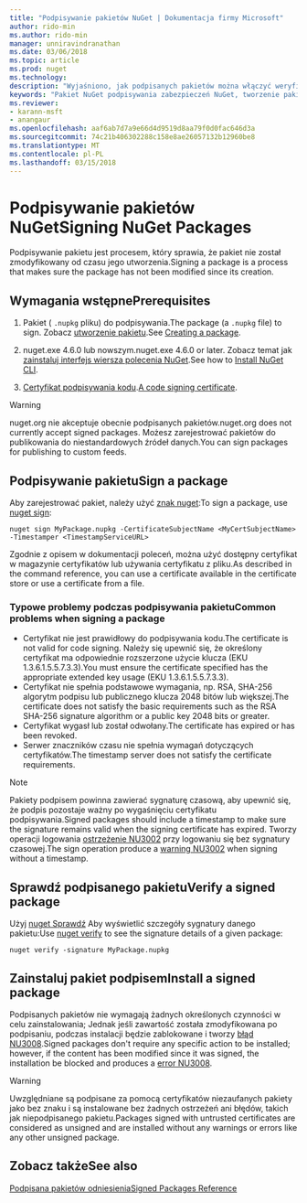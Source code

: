 ```yaml
---
title: "Podpisywanie pakietów NuGet | Dokumentacja firmy Microsoft"
author: rido-min
ms.author: rido-min
manager: unniravindranathan
ms.date: 03/06/2018
ms.topic: article
ms.prod: nuget
ms.technology: 
description: "Wyjaśniono, jak podpisanych pakietów można włączyć weryfikację zawartości integralności."
keywords: "Pakiet NuGet podpisywania zabezpieczeń NuGet, tworzenie pakietów podpisem"
ms.reviewer:
- karann-msft
- anangaur
ms.openlocfilehash: aaf6ab7d7a9e66d4d9519d8aa79f0d0fac646d3a
ms.sourcegitcommit: 74c21b406302288c158e8ae26057132b12960be8
ms.translationtype: MT
ms.contentlocale: pl-PL
ms.lasthandoff: 03/15/2018
---
```

# <a name="signing-nuget-packages"></a><span data-ttu-id="b4fa5-104">Podpisywanie pakietów NuGet</span><span class="sxs-lookup"><span data-stu-id="b4fa5-104">Signing NuGet Packages</span></span>

<span data-ttu-id="b4fa5-105">Podpisywanie pakietu jest procesem, który sprawia, że pakiet nie został zmodyfikowany od czasu jego utworzenia.</span><span class="sxs-lookup"><span data-stu-id="b4fa5-105">Signing a package is a process that makes sure the package has not been modified since its creation.</span></span>

## <a name="prerequisites"></a><span data-ttu-id="b4fa5-106">Wymagania wstępne</span><span class="sxs-lookup"><span data-stu-id="b4fa5-106">Prerequisites</span></span>

1. <span data-ttu-id="b4fa5-107">Pakiet ( `.nupkg` pliku) do podpisywania.</span><span class="sxs-lookup"><span data-stu-id="b4fa5-107">The package (a `.nupkg` file) to sign.</span></span> <span data-ttu-id="b4fa5-108">Zobacz [utworzenie pakietu](creating-a-package.md).</span><span class="sxs-lookup"><span data-stu-id="b4fa5-108">See [Creating a package](creating-a-package.md).</span></span>

1. <span data-ttu-id="b4fa5-109">nuget.exe 4.6.0 lub nowszym.</span><span class="sxs-lookup"><span data-stu-id="b4fa5-109">nuget.exe 4.6.0 or later.</span></span> <span data-ttu-id="b4fa5-110">Zobacz temat jak [zainstaluj interfejs wiersza polecenia NuGet](../install-nuget-client-tools.md#nugetexe-cli).</span><span class="sxs-lookup"><span data-stu-id="b4fa5-110">See how to [Install NuGet CLI](../install-nuget-client-tools.md#nugetexe-cli).</span></span>

1. <span data-ttu-id="b4fa5-111">[Certyfikat podpisywania kodu](../reference/signed-packages-reference.md#get-a-code-signing-certificate).</span><span class="sxs-lookup"><span data-stu-id="b4fa5-111">[A code signing certificate](../reference/signed-packages-reference.md#get-a-code-signing-certificate).</span></span>

> [!Warning]
> <span data-ttu-id="b4fa5-112">nuget.org nie akceptuje obecnie podpisanych pakietów.</span><span class="sxs-lookup"><span data-stu-id="b4fa5-112">nuget.org does not currently accept signed packages.</span></span> <span data-ttu-id="b4fa5-113">Możesz zarejestrować pakietów do publikowania do niestandardowych źródeł danych.</span><span class="sxs-lookup"><span data-stu-id="b4fa5-113">You can sign packages for publishing to custom feeds.</span></span>

## <a name="sign-a-package"></a><span data-ttu-id="b4fa5-114">Podpisywanie pakietu</span><span class="sxs-lookup"><span data-stu-id="b4fa5-114">Sign a package</span></span>

<span data-ttu-id="b4fa5-115">Aby zarejestrować pakiet, należy użyć [znak nuget](../tools/cli-ref-sign.md):</span><span class="sxs-lookup"><span data-stu-id="b4fa5-115">To sign a package, use [nuget sign](../tools/cli-ref-sign.md):</span></span>

```cli
nuget sign MyPackage.nupkg -CertificateSubjectName <MyCertSubjectName> -Timestamper <TimestampServiceURL>
```

<span data-ttu-id="b4fa5-116">Zgodnie z opisem w dokumentacji poleceń, można użyć dostępny certyfikat w magazynie certyfikatów lub używania certyfikatu z pliku.</span><span class="sxs-lookup"><span data-stu-id="b4fa5-116">As described in the command reference, you can use a certificate available in the certificate store or use a certificate from a file.</span></span>

### <a name="common-problems-when-signing-a-package"></a><span data-ttu-id="b4fa5-117">Typowe problemy podczas podpisywania pakietu</span><span class="sxs-lookup"><span data-stu-id="b4fa5-117">Common problems when signing a package</span></span>

- <span data-ttu-id="b4fa5-118">Certyfikat nie jest prawidłowy do podpisywania kodu.</span><span class="sxs-lookup"><span data-stu-id="b4fa5-118">The certificate is not valid for code signing.</span></span> <span data-ttu-id="b4fa5-119">Należy się upewnić się, że określony certyfikat ma odpowiednie rozszerzone użycie klucza (EKU 1.3.6.1.5.5.7.3.3).</span><span class="sxs-lookup"><span data-stu-id="b4fa5-119">You must ensure the certificate specified has the appropriate extended key usage (EKU 1.3.6.1.5.5.7.3.3).</span></span>
- <span data-ttu-id="b4fa5-120">Certyfikat nie spełnia podstawowe wymagania, np. RSA, SHA-256 algorytm podpisu lub publicznego klucza 2048 bitów lub większej.</span><span class="sxs-lookup"><span data-stu-id="b4fa5-120">The certificate does not satisfy the basic requirements such as the RSA SHA-256 signature algorithm or a public key 2048 bits or greater.</span></span>
- <span data-ttu-id="b4fa5-121">Certyfikat wygasł lub został odwołany.</span><span class="sxs-lookup"><span data-stu-id="b4fa5-121">The certificate has expired or has been revoked.</span></span>
- <span data-ttu-id="b4fa5-122">Serwer znaczników czasu nie spełnia wymagań dotyczących certyfikatów.</span><span class="sxs-lookup"><span data-stu-id="b4fa5-122">The timestamp server does not satisfy the certificate requirements.</span></span>

> [!Note]
> <span data-ttu-id="b4fa5-123">Pakiety podpisem powinna zawierać sygnaturę czasową, aby upewnić się, że podpis pozostaje ważny po wygaśnięciu certyfikatu podpisywania.</span><span class="sxs-lookup"><span data-stu-id="b4fa5-123">Signed packages should include a timestamp to make sure the signature remains valid when the signing certificate has expired.</span></span> <span data-ttu-id="b4fa5-124">Tworzy operacji logowania [ostrzeżenie NU3002](../reference/Errors-and-Warnings.md#nu3002) przy logowaniu się bez sygnatury czasowej.</span><span class="sxs-lookup"><span data-stu-id="b4fa5-124">The sign operation produce a [warning NU3002](../reference/Errors-and-Warnings.md#nu3002) when signing without a timestamp.</span></span>

## <a name="verify-a-signed-package"></a><span data-ttu-id="b4fa5-125">Sprawdź podpisanego pakietu</span><span class="sxs-lookup"><span data-stu-id="b4fa5-125">Verify a signed package</span></span>

<span data-ttu-id="b4fa5-126">Użyj [nuget Sprawdź](../tools/cli-ref-verify.md) Aby wyświetlić szczegóły sygnatury danego pakietu:</span><span class="sxs-lookup"><span data-stu-id="b4fa5-126">Use [nuget verify](../tools/cli-ref-verify.md) to see the signature details of a given package:</span></span>

```cli
nuget verify -signature MyPackage.nupkg
```

## <a name="install-a-signed-package"></a><span data-ttu-id="b4fa5-127">Zainstaluj pakiet podpisem</span><span class="sxs-lookup"><span data-stu-id="b4fa5-127">Install a signed package</span></span>

<span data-ttu-id="b4fa5-128">Podpisanych pakietów nie wymagają żadnych określonych czynności w celu zainstalowania; Jednak jeśli zawartość została zmodyfikowana po podpisaniu, podczas instalacji będzie zablokowane i tworzy [błąd NU3008](../reference/Errors-and-Warnings.md#nu3008).</span><span class="sxs-lookup"><span data-stu-id="b4fa5-128">Signed packages don't require any specific action to be installed; however, if the content has been modified since it was signed, the installation be blocked and produces a [error NU3008](../reference/Errors-and-Warnings.md#nu3008).</span></span>

> [!Warning]
> <span data-ttu-id="b4fa5-129">Uwzględniane są podpisane za pomocą certyfikatów niezaufanych pakiety jako bez znaku i są instalowane bez żadnych ostrzeżeń ani błędów, takich jak niepodpisanego pakietu.</span><span class="sxs-lookup"><span data-stu-id="b4fa5-129">Packages signed with untrusted certificates are considered as unsigned and are installed without any warnings or errors like any other unsigned package.</span></span>

## <a name="see-also"></a><span data-ttu-id="b4fa5-130">Zobacz także</span><span class="sxs-lookup"><span data-stu-id="b4fa5-130">See also</span></span>

[<span data-ttu-id="b4fa5-131">Podpisana pakietów odniesienia</span><span class="sxs-lookup"><span data-stu-id="b4fa5-131">Signed Packages Reference</span></span>](../reference/Signed-Packages-Reference.md)
